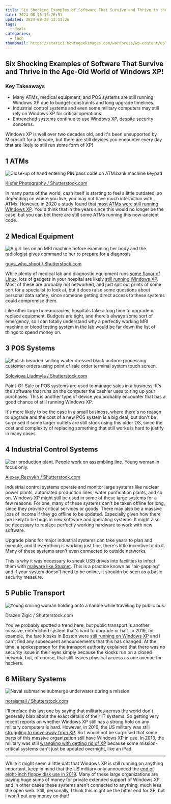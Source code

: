 ```yaml
---
title: Six Shocking Examples of Software That Survive and Thrive in the Age-Old World of Windows XP!
date: 2024-08-26 13:26:51
updated: 2024-08-29 12:11:26
tags:
  - deals
categories:
  - tech
thumbnail: https://static1.howtogeekimages.com/wordpress/wp-content/uploads/2024/07/an-atm-running-windows-xp.jpg
---
```


## Six Shocking Examples of Software That Survive and Thrive in the Age-Old World of Windows XP!

### Key Takeaways

* Many ATMs, medical equipment, and POS systems are still running Windows XP due to budget constraints and long upgrade timelines.
* Industrial control systems and even some military computers may still rely on Windows XP for critical operations.
* Entrenched systems continue to use Windows XP, despite security concerns.

 Windows XP is well over two decades old, and it's been unsupported by Microsoft for a decade, but there are still devices you encounter every day that are likely to still run some form of XP!

## 1  ATMs 

![Close-up of hand entering PIN:pass code on ATM:bank machine keypad](https://static1.howtogeekimages.com/wordpress/wp-content/uploads/2024/07/close-up-of-hand-entering-pin-pass-code-on-atm-bank-machine-keypad.jpg) 

[Kiefer Photography / Shutterstock.com](https://www.shutterstock.com/image-photo/close-hand-entering-pinpass-code-on-191239610)

 In many parts of the world, cash itself is starting to feel a little outdated, so depending on where you live, you may not have much interaction with ATMs. However, in 2020 a study found that [most ATMs were still running WIndows XP](https://www.techradar.com/news/atm-security-still-running-windows-xp). You'd think that in the years since this would no longer be the case, but you can bet there are still some ATMs running this now-ancient code.

## 2  Medical Equipment 

![A girl lies on an MRI machine before examining her body and the radiologist gives command to her to prepare for a diagnosis](https://static1.howtogeekimages.com/wordpress/wp-content/uploads/2024/07/a-girl-lies-on-an-mri-machine-before-examining-her-body-and-the-radiologist-gives-command-to-her-to-prepare-for-a-diagnosis.jpg) 

[guys\_who\_shoot / Shutterstock.com](https://www.shutterstock.com/image-photo/girl-lies-on-mri-machine-before-2386190239)

 While plenty of medical lab and diagnostic equipment runs [some flavor of Linux](https://extra-tips.techidaily.com/a-filmmakers-handbook-mastering-close-up-videography/), lots of gadgets in your hospital are likely [still running Windows XP](https://www.cnet.com/health/medical/hospital-devices-exposed-to-hacking-with-unsupported-operating-systems/). Most of these are probably not networked, and just spit out prints of some sort for a specialist to look at, but it does raise some questions about personal data safety, since someone getting direct access to these systems could compromise them.

 Like other large bureaucracies, hospitals take a long time to upgrade or replace equipment. Budgets are tight, and there's always some sort of emergency, so I can totally understand why a perfectly working MRI machine or blood testing system in the lab would be far down the list of things to spend money on.

## 3  POS Systems 

![Stylish bearded smiling waiter dressed black uniform processing customer orders using point of sale order terminal system touch screen.](https://static1.howtogeekimages.com/wordpress/wp-content/uploads/2024/07/stylish-bearded-smiling-waiter-dressed-black-uniform-processing-customer-orders-using-point-of-sale-order-terminal-system-touch-screen.jpg) 

[Soloviova Liudmyla / Shutterstock.com](https://www.shutterstock.com/image-photo/stylish-bearded-smiling-waiter-dressed-black-2389207939)

 Point-Of-Sale or POS systems are used to manage sales in a business. It's the software that runs on the computer the cashier uses to ring up your purchases. This is another type of device you probably encounter that has a good chance of still running Windows XP.

 It's more likely to be the case in a small business, where there's no reason to upgrade and the cost of a new POS system is a big deal, but don't be surprised if some larger outlets are still stuck using this older OS, since the cost and complexity of replacing something that still works is hard to justify in many cases.

## 4  Industrial Control Systems 

![car production plant. People work on assembling line. Young woman in focus only.](https://static1.howtogeekimages.com/wordpress/wp-content/uploads/2024/07/car-production-plant-people-work-on-assembling-line-young-woman-in-focus-only.jpg) 

[Alexey\_Rezvykh / Shutterstock.com](https://www.shutterstock.com/image-photo/nizhny-novgorod-russia-november-21-2020-2297245391)

 Industrial control systems operate and monitor large systems like nuclear power plants, automated production lines, water purification plants, and so on. Windows XP might still be used in some of these large systems for a few reasons. For one, many of these systems can't be taken offline for long, since they provide critical services or goods. There may also be a massive loss of income if they go offline to be updated. Especially given how there are likely to be bugs in new software and operating systems. It might also be necessary to replace perfectly working hardware to work with new software.

 Upgrade plans for major industrial systems can take years to plan and execute, and if everything is working just fine, there's little incentive to do it. Many of these systems aren't even connected to outside networks.

 This is why it was necessary to sneak USB drives into facilities to infect them with [malware like Stuxnet](https://youtube-video-recordings.techidaily.com/advanced-editing-for-published-youtube-videos/). This is a practice known as "air-gapping" and if your system doesn't need to be online, it shouldn be seen as a basic security measure.

## 5  Public Transport 

![Young smiling woman holding onto a handle while traveling by public bus.](https://static1.howtogeekimages.com/wordpress/wp-content/uploads/2024/07/young-smiling-woman-holding-onto-a-handle-while-traveling-by-public-bus.jpg) 

Drazen Zigic / Shutterstock.com

 You've probably spotted a trend here, but public transport is another massive, entrenched system that's hard to upgrade or halt. In 2019, for example, the fare kiosks in Boston were [still running on Windows XP](https://patch.com/massachusetts/salem/mbta-fare-kiosks-are-hackable-report) and I can't find any subsequent announcements that this has changed. At the time, a spokesperson for the transport authority explained that there was no security issue in their eyes simply because the kiosks run on a closed network, but, of course, that still leaves physical access as one avenue for hackers.

## 6  Military Systems 

![Naval submarine submerge underwater during a mission](https://static1.howtogeekimages.com/wordpress/wp-content/uploads/2024/07/naval-submarine-submerge-underwater-during-a-mission.jpg) 

[noraismail / Shutterstock.com](https://www.shutterstock.com/image-photo/naval-submarine-submerge-underwater-during-mission-1531264853)

 I'll preface this last one by saying that militaries across the world don't generally blab about the exact details of their IT systems. So getting very recent reports on whether Windows XP still has a strong hold on any military computers is hard. However, in 2016, the US military was still [struggling to move away from XP](https://cyberscoop.com/windows-xp-us-government-duo-security-october-2016). So I would not be surprised that some parts of this massive organization still have Windows XP in use. In 2018, the military was still [wrangling with getting rid of XP](https://slate.com/technology/2018/06/why-the-military-cant-quit-windows-xp.html) because some mission-critical systems can't just be updated overnight, like an iPad.

---

 While it might seem a little daft that Windows XP is still running on anything important, keep in mind that the US military only announced the [end of eight-inch floppy disk use in 2019](https://www.engadget.com/2019-10-18-us-military-nuclear-missiles-floppy-disks.html). Many of these large organizations are paying huge sums of money for private extended support of Windows XP, and in other cases these systems aren't connected to anything, much less the open web. Still, personally, I think this might be the bitter end for XP, but I won't put any money on that!

<ins class="adsbygoogle"
     style="display:block"
     data-ad-format="autorelaxed"
     data-ad-client="ca-pub-7571918770474297"
     data-ad-slot="1223367746"></ins>



<ins class="adsbygoogle"
     style="display:block"
     data-ad-client="ca-pub-7571918770474297"
     data-ad-slot="8358498916"
     data-ad-format="auto"
     data-full-width-responsive="true"></ins>
